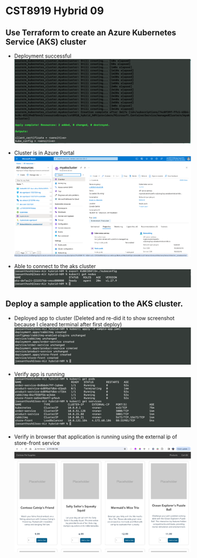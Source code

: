 # CST8919 Hybrid 09

## Use Terraform to create an Azure Kubernetes Service (AKS) cluster
- Deployment successful
![plot](./screenshots/aks_deployment-terraform-success.png)

- Cluster is in Azure Portal
![plot](./screenshots/azure-portal-aks.png)

- Able to connect to the aks cluster
![plot](./screenshots/kubectl-get-nodes.png)

## Deploy a sample application to the AKS cluster.
- Deployed app to cluster (Deleted and re-did it to show screenshot because I cleared terminal after first deploy)
![plot](./screenshots/deploy_app_to_cluster.png)

- Verify app is running
![plot](./screenshots/verify_app_runs.png)

- Verify in browser that application is running using the external ip of store-front service
![plot](./screenshots/app_running_in_browser.png)
